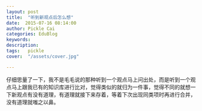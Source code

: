 ```yaml
---
layout: post  
title:  "听到新观点后怎么想"
date:  2015-07-16 08:14:00
author: Pickle Cai  
categories: EduBlog  
keywords: 
description:   
tags:	pickle   
cover:  "/assets/cover.jpg"  

---
```


仔细思量了一下，我不是毛毛说的那种听到一个观点马上问出处，而是听到一个观点马上跟我已有的知识库进行比对，觉得类似的就归为一件事，觉得不同的就想一下新观点有没有道理，有道理就接下来存着，等着下次出现同类项时再进行合并，没有道理就嗤之以鼻。

		    
